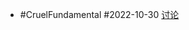 - #CruelFundamental #2022-10-30 [讨论](https://github.com/CYZH1307/CruelFundamental/tree/main/homework/202210/30)